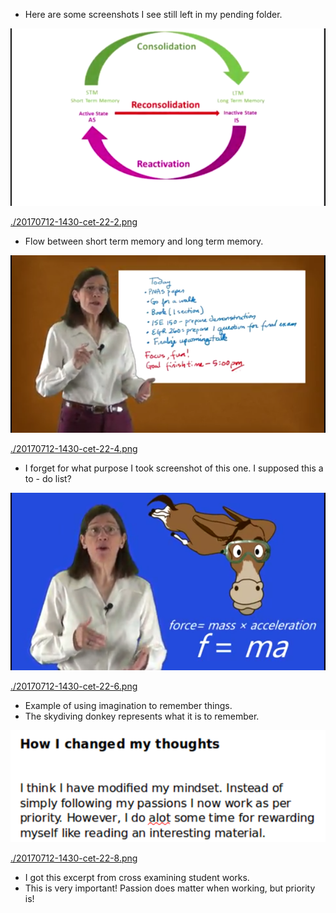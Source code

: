 * Here are some screenshots I see still left in my pending folder.

![./20170712-1430-cet-22-1.png](./20170712-1430-cet-22-1.png)

[./20170712-1430-cet-22-2.png](./20170712-1430-cet-22-2.png)

* Flow between short term memory and long term memory.

![./20170712-1430-cet-22-3.png](./20170712-1430-cet-22-3.png)

[./20170712-1430-cet-22-4.png](./20170712-1430-cet-22-4.png)

* I forget for what purpose I took screenshot of this one. I supposed this a to - do list?

![./20170712-1430-cet-22-5.png](./20170712-1430-cet-22-5.png)

[./20170712-1430-cet-22-6.png](./20170712-1430-cet-22-6.png)

* Example of using imagination to remember things.
* The skydiving donkey represents what it is to remember.

![./20170712-1430-cet-22-7.png](./20170712-1430-cet-22-7.png)

[./20170712-1430-cet-22-8.png](./20170712-1430-cet-22-8.png)

* I got this excerpt from cross examining student works.
* This is very important! Passion does matter when working, but priority is!